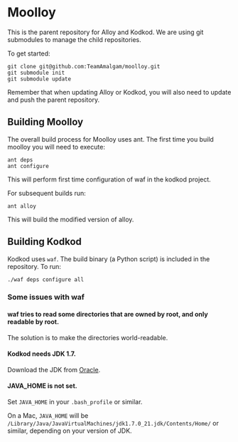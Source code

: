 Moolloy
=======

This is the parent repository for Alloy and Kodkod. We are using git submodules
to manage the child repositories.

To get started:

    git clone git@github.com:TeamAmalgam/moolloy.git
    git submodule init
    git submodule update

Remember that when updating Alloy or Kodkod, you will also need to update and
push the parent repository.

Building Moolloy
----------------

The overall build process for Moolloy uses ant.
The first time you build moolloy you will need to execute:

    ant deps
    ant configure

This will perform first time configuration of waf in the kodkod project.

For subsequent builds run:

    ant alloy

This will build the modified version of alloy.

Building Kodkod
---------------

Kodkod uses `waf`. The build binary (a Python script) is included in the
repository. To run:

    ./waf deps configure all

### Some issues with waf

#### waf tries to read some directories that are owned by root, and only readable by root.

The solution is to make the directories world-readable.

#### Kodkod needs JDK 1.7.

Download the JDK from [Oracle][1].

[1]: http://www.oracle.com/technetwork/java/javase/downloads/index.html

#### JAVA_HOME is not set.

Set `JAVA_HOME` in your `.bash_profile` or similar.

On a Mac, `JAVA_HOME` will be
`/Library/Java/JavaVirtualMachines/jdk1.7.0_21.jdk/Contents/Home/` or similar,
depending on your version of JDK.
